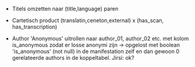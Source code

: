 * Titels omzetten naar (title,language) paren
* Cartetisch product (translatin,ceneton,external) x (has_scan, has_transcription)

* Author 'Anonymous' uitrollen naar author_01, author_02 etc. met kolom is_anonymous zodat er losse anonymi zijn ->
  opgelost met boolean 'is_anonymous' (not null) in de manifestation zelf en dan gewoon 0 gerelateerde authors in de
  koppeltabel. Jirsi: ok?
